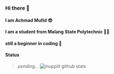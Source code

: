 ### Hi there 👋
#### I am Achmad Mufid 😎
#### I am a student from Malang State Polytechnic 👨‍🎓
#### still a beginner in coding 🔰
#### Status
> *pending...*
![muppiit github stats](https://github-readme-stats.vercel.app/api?username=muppiit&show_icons=true&theme=dracula&hide=stars,issues)
<!--
**muppiit/muppiit** is a ✨ _special_ ✨ repository because its `README.md` (this file) appears on your GitHub profile.

Here are some ideas to get you started:

- 🔭 I’m currently working on ...
- 🌱 I’m currently learning ...
- 👯 I’m looking to collaborate on ...
- 🤔 I’m looking for help with ...
- 💬 Ask me about ...
- 📫 How to reach me: ...
- 😄 Pronouns: ...
- ⚡ Fun fact: ...
-->
